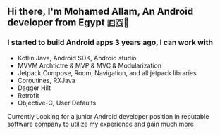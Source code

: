 ## Hi there, I'm Mohamed Allam, An Android developer from Egypt 🇪🇬👋

### I started to build Android apps 3 years ago, I can work with

- Kotlin,Java, Android SDK, Android studio
- MVVM Archtictre & MVP & MVC & Modularization
- Jetpack Compose, Room, Navigation, and all jetpack libraries
- Coroutines, RXJava
- Dagger Hilt
- Retrofit
- Objective-C, User Defaults

Currently Looking for a junior Android developer position in reputable software company to utilize my experience and gain much more
